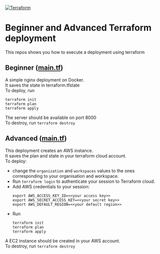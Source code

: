 [![Terraform](https://github.com/kcemenike/terraform/actions/workflows/terraform.yml/badge.svg)](https://github.com/kcemenike/terraform/actions/workflows/terraform.yml)

# Beginner and Advanced Terraform deployment

This repos shows you how to execute a deployment using terraform

## Beginner ([main.tf](./beginner/main.tf))
A simple nginx deployment on Docker.  
It saves the state in terraform.tfstate  
To deploy, run
```
terraform init
terraform plan
terraform apply
```

The server should be available on port 8000  
To destroy, run `terraform destroy`

## Advanced ([main.tf](./aws/main.tf))
This deployment creates an AWS instance.  
It saves the plan and state in your terraform cloud account.  
To deploy:
- change the `organization` and `workspaces` values to the ones corresponding to your organisation and workspace.
- Run `terraform login` to authenticate your session to Terraform cloud.
- Add AWS credentials to your session:  
  ```
  export AWS_ACCESS_KEY_ID=<<your access key>>   
  export AWS_SECRET_ACCESS_KEY=<<your secret key>>
  export AWS_DEFAULT_REGION=<<your default region>>
  ```
- Run 
  ```
  terraform init
  terraform plan
  terraform apply
  ```
A EC2 instance should be created in your AWS account.  
To destroy, run `terraform destroy`